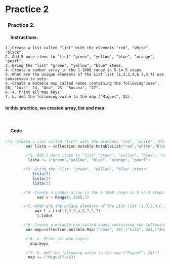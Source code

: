 # Practice 2

### &nbsp;&nbsp;Practice 2.

#### &nbsp;&nbsp;&nbsp;&nbsp; Instructions.

    1.-Create a list called "list" with the elements "red", "white", "black".
    2.-Add 5 more items to "list" "green", "yellow", "blue", "orange", "pearl".
    3.-Bring the "list" "green", "yellow", "blue" items.
    4.-Create a number array in the 1-1000 range in 5-in-5 steps
    5.-What are the unique elements of the List list (1,3,3,4,6,7,3,7) use conversion to sets.
    6.-Create a mutable map called names containing the following"Jose", 20, "Luis", 24, "Ana", 23, "Susana", "27".
    6.-a. Print all map keys.
    7.-b. Add the following value to the map ("Miguel", 23).



#### In this practice, we created array, list and map.
     
</br>

#### &nbsp;&nbsp;&nbsp;&nbsp; Code.

```scala  
/*1.-Create a list called "list" with the elements "red", "white", "black"*/
         var lista = collection.mutable.MutableList("red","white","black") 

``` 
```scala
         /*2.-Add 5 more items to "list" "green", "yellow", "blue", "orange", "pearl"*/
          lista += ("green","yellow", "blue", "orange", "pearl")

``` 

 ```scala
         /*3.-Bring the "list" "green", "yellow", "blue" items*/
             lista(3)
             lista(4)
             lista(5)
``` 

            
 ```scala
         /*4.-Create a number array in the 1-1000 range in 5-in-5 steps*/
               var v = Range(1,1000,5)
```                

 ```scala
         /*5.-What are the unique elements of the List list (1,3,3,4,6,7,3,7) use conversion to sets*/
              var l = List(1,3,3,4,6,7,3,7)
               l.toSet
```                

 ```scala
         /*6.-Create a mutable map called names containing the following"Jose", 20, "Luis", 24, "Ana", 23, "Susana", "27*/
          var map=collection.mutable.Map(("Jose", 20),("Luis", 24),("Ana", 23),("Susana", "27"))
```           

```scala
         /*6.-a. Print all map keys*/
           map.keys
```            

```scala
         /*7.-b. Add the following value to the map ("Miguel", 23)*/
          map += ("Miguel"->23)
```           